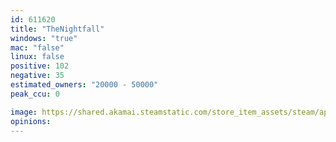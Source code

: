```yaml
---
id: 611620
title: "TheNightfall"
windows: "true"
mac: "false"
linux: false
positive: 102
negative: 35
estimated_owners: "20000 - 50000"
peak_ccu: 0

image: https://shared.akamai.steamstatic.com/store_item_assets/steam/apps/611620/header.jpg?t=1667176837
opinions:
---
```

